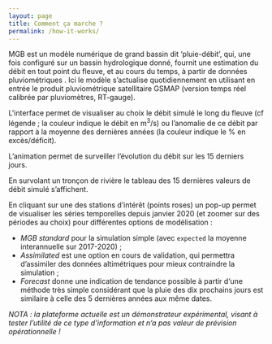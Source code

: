 ```yaml
---
layout: page
title: Comment ça marche ?
permalink: /how-it-works/
---
```


MGB est un modèle numérique de grand bassin dit ‘pluie-débit’, qui, une fois configuré sur un bassin hydrologique donné, fournit une estimation du débit en tout point du fleuve, et au cours du temps,  à partir de données pluviométriques . Ici le modèle s’actualise quotidiennement en utilisant en entrée le produit pluviométrique satellitaire GSMAP (version temps réel calibrée par pluviomètres, RT-gauge).

L'interface permet de visualiser au choix  le débit simulé le long du fleuve (cf légende ; la couleur indique le débit en m<sup>3</sup>/s)  ou l’anomalie de ce débit par rapport à la moyenne des dernières années (la couleur indique le  % en excès/déficit).

L’animation permet de surveiller l’évolution du débit sur les 15 derniers jours.

En survolant un tronçon de rivière le tableau des 15 dernières valeurs de débit simulé s’affichent.

En cliquant sur une des stations d’intérêt (points roses) un pop-up permet de visualiser les séries temporelles depuis janvier 2020 (et zoomer sur des périodes au choix) pour différentes options de modélisation :
* _MGB standard_ pour la simulation simple (avec `expected` la moyenne interannuelle  sur 2017-2020) ;
* _Assimilated_ est une option en cours de validation, qui permettra d’assimiler des données altimétriques pour mieux contraindre la simulation ;
* _Forecast_ donne une indication de tendance possible à partir d‘une méthode très simple considérant que la pluie des dix prochains jours est similaire à celle des 5 dernières années aux même dates.

_NOTA : la plateforme actuelle est un démonstrateur expérimental, visant à tester l’utilité de ce type d’information et n‘a pas valeur de prévision opérationnelle !_
